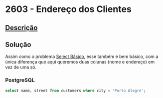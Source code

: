 # 2603 - Endereço dos Clientes

## [Descrição](https://www.beecrowd.com.br/judge/pt/problems/view/2603)

## Solução

Assim como o problema [Select Básico](../2603/README.md), esse também é bem básico, com a única diferença que aqui queremos duas colunas (nome e endereço) em vez de uma só.

### PostgreSQL

```sql
select name, street from customers where city = 'Porto Alegre';
```